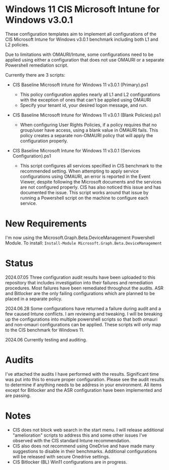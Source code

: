 # Windows 11 CIS Microsoft Intune for Windows v3.0.1
These configuration templates aim to implement all configurations of the CIS Microsoft Intune for Windows v3.0.1 benchmark including both L1 and L2 policies.

Due to limitations with OMAURI/Intune, some configurations need to be applied using either a configuration that does not use OMAURI or a separate Powershell remediation script.

Currently there are 3 scripts:
- CIS Baseline Microsoft Intune for Windows 11 v3.0.1 (Primary).ps1
  - This policy configuration applies nearly all L1 and L2 configurations with the exception of ones that can't be applied using OMAURI
  - Specify your tenant id, your desired logon message, and run.

- CIS Baseline Microsoft Intune for Windows 11 v3.0.1 (Blank Policies).ps1
  - When configuring User Rights Policies, if a policy requires that no group/user have access, using a blank value in OMAURI fails. This policy creates a separate non-OMAURI policy that will apply the configuration properly.

- CIS Baseline Microsoft Intune for Windows 11 v3.0.1 (Services Configuration).ps1
  - This script configures all services specified in CIS benchmark to the recommended setting. When attempting to apply service configurations using OMAURI, an error is reported in the Event Viewer, despite following the Microsoft documents and the services are not configured properly. CIS has also noticed this issue and has documented the issue. This script works around that issue by running a Powershell script on the machine to configure each service.

# New Requirements
I'm now using the Microsoft.Graph.Beta.DeviceManagement Powershell Module. To install:
`Install-Module Microsoft.Graph.Beta.DeviceManagement`

# Status
2024.07.05 Three configuration audit results have been uploaded to this repository that includes investigation into their failures and remediation procedures. Most failures have been remediated throughout the audits. ASR and Bitlocker are the only failing configurations which are planned to be placed in a separate policy.

2024.06.28 Some configurations have returned a failure during audit and a few caused Intune conflicts. I am reviewing and tweaking. I will be breaking up the configurations into multiple powershell scripts so that both omauri and non-omauri configurations can be applied. These scripts will only map to the CIS benchmark for Windows 11.

2024.06 Currently testing and auditing.

# Audits
I've attached the audits I have performed with the results. Significant time was put into this to ensure proper configuration. Please see the audit results to determine if anything needs to be address in your environment. All items except for Bitlocker and the ASR configuration have been implemented and are passing.

# Notes
- CIS does not block web search in the start menu. I will release additional "amelioration" scripts to address this and some other issues I've observed with the CIS standard Intune recommendation.
- CIS also does not recommend using OneDrive and have made many suggestions to disable in their benchmarks. Additional configurations will be released with secure Onedrive settings.
- CIS Bitlocker (BL) Win11 configurations are in progress.
